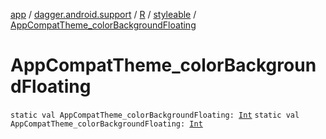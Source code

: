 [app](../../../index.md) / [dagger.android.support](../../index.md) / [R](../index.md) / [styleable](index.md) / [AppCompatTheme_colorBackgroundFloating](./-app-compat-theme_color-background-floating.md)

# AppCompatTheme_colorBackgroundFloating

`static val AppCompatTheme_colorBackgroundFloating: `[`Int`](https://kotlinlang.org/api/latest/jvm/stdlib/kotlin/-int/index.html)
`static val AppCompatTheme_colorBackgroundFloating: `[`Int`](https://kotlinlang.org/api/latest/jvm/stdlib/kotlin/-int/index.html)